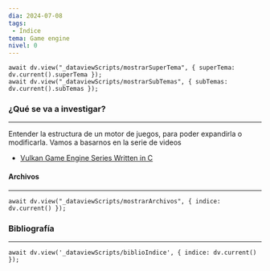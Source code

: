 ```yaml
---
dia: 2024-07-08
tags: 
 - Índice
tema: Game engine
nivel: 0
---
```

```dataviewjs
await dv.view("_dataviewScripts/mostrarSuperTema", { superTema: dv.current().superTema });
await dv.view("_dataviewScripts/mostrarSubTemas", { subTemas: dv.current().subTemas });
```
### ¿Qué se va a investigar?
---
Entender la estructura de un motor de juegos, para poder expandirla o modificarla. Vamos a basarnos en la serie de videos
* [Vulkan Game Engine Series Written in C](https://youtube.com/playlist?list=PLv8Ddw9K0JPg1BEO-RS-0MYs423cvLVtj&si=Qa-ZGZZu0nVC8gwr)


#### Archivos
---
```dataviewjs
await dv.view("_dataviewScripts/mostrarArchivos", { indice: dv.current() });
```


### Bibliografía
---
```dataviewjs
await dv.view('_dataviewScripts/biblioIndice', { indice: dv.current() });
```
